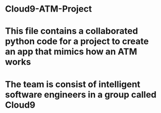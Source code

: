# Cloud9-ATM-Project
# This file contains a collaborated python code for a project to create an app that mimics how an ATM works
# The team is consist of intelligent software engineers in a group called Cloud9
